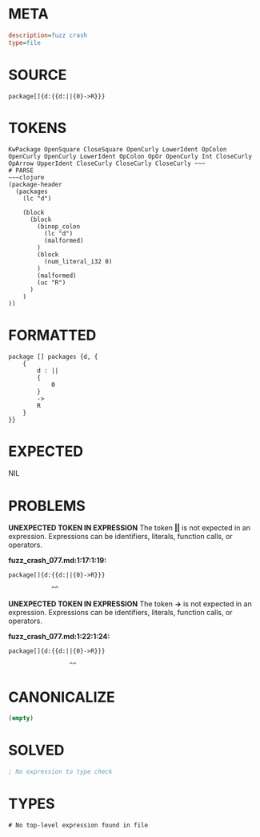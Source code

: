 # META
~~~ini
description=fuzz crash
type=file
~~~
# SOURCE
~~~roc
package[]{d:{{d:||{0}->R}}}
~~~
# TOKENS
~~~text
KwPackage OpenSquare CloseSquare OpenCurly LowerIdent OpColon OpenCurly OpenCurly LowerIdent OpColon OpOr OpenCurly Int CloseCurly OpArrow UpperIdent CloseCurly CloseCurly CloseCurly ~~~
# PARSE
~~~clojure
(package-header
  (packages
    (lc "d")

    (block
      (block
        (binop_colon
          (lc "d")
          (malformed)
        )
        (block
          (num_literal_i32 0)
        )
        (malformed)
        (uc "R")
      )
    )
))
~~~
# FORMATTED
~~~roc
package [] packages {d, {
	{
		d : ||
		{
			0
		}
		->
		R
	}
}}
~~~
# EXPECTED
NIL
# PROBLEMS
**UNEXPECTED TOKEN IN EXPRESSION**
The token **||** is not expected in an expression.
Expressions can be identifiers, literals, function calls, or operators.

**fuzz_crash_077.md:1:17:1:19:**
```roc
package[]{d:{{d:||{0}->R}}}
```
                ^^


**UNEXPECTED TOKEN IN EXPRESSION**
The token **->** is not expected in an expression.
Expressions can be identifiers, literals, function calls, or operators.

**fuzz_crash_077.md:1:22:1:24:**
```roc
package[]{d:{{d:||{0}->R}}}
```
                     ^^


# CANONICALIZE
~~~clojure
(empty)
~~~
# SOLVED
~~~clojure
; No expression to type check
~~~
# TYPES
~~~roc
# No top-level expression found in file
~~~
